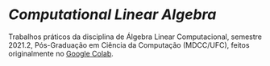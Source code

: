 # *Computational Linear Algebra*

Trabalhos práticos da disciplina de Álgebra Linear Computacional, semestre 2021.2, Pós-Graduação em Ciência da Computação (MDCC/UFC), feitos originalmente no [Google Colab](https://research.google.com/colaboratory/faq.html).
